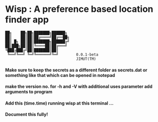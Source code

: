 # Wisp : A preference based location finder app


```
██╗    ██╗██╗███████╗██████╗       
██║    ██║██║██╔════╝██╔══██╗       
██║ █╗ ██║██║███████╗██████╔╝        
██║███╗██║██║╚════██║██╔═══╝       
╚███╔███╔╝██║███████║██║                 
 ╚══╝╚══╝ ╚═╝╚══════╝╚═╝     	0.0.1-beta 
                                JIMUT(TM) 
```

#### Make sure to keep the secrets as a different folder as secrets.dat or something like that which can be opened in notepad

#### make the version no. for -h and -V with additional uses parameter add arguments to program

#### Add this (time.time) running wisp at this terminal ...

#### Document this fully!



